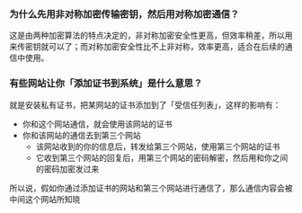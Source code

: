 ### 为什么先用非对称加密传输密钥，然后用对称加密通信？

这是由两种加密算法的特点决定的，非对称加密安全性更高，但效率稍差，所以用来传密钥就可以了；而对称加密安全性比不上非对称，效率更高，适合在后续的通信中使用。


### 有些网站让你「添加证书到系统」是什么意思？

就是安装私有证书，把某网站的证书添加到了「受信任列表」，这样的影响有：
- 你和这个网站通信，就会使用该网站的证书
- 你和该网站的通信去到第三个网站
  - 该网站收到的你的信息后，转发给第三个网站，使用第三个网站的证书
  - 它收到第三个网站的回复后，用第三个网站的密码解密，然后用和你之间的密码加密发过来

所以说，假如你通过添加证书的网站和第三个网站进行通信了，那么通信内容会被中间这个网站所知晓

